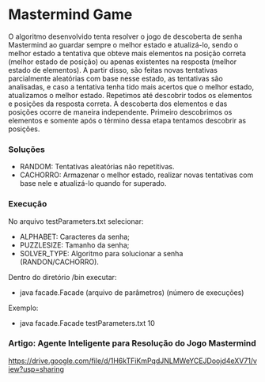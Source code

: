 # Mastermind Game
O algoritmo desenvolvido tenta resolver o jogo de descoberta de senha Mastermind ao guardar sempre o melhor estado e atualizá-lo, sendo o melhor estado a tentativa que obteve mais elementos na posição correta (melhor estado de posição) ou apenas existentes na resposta (melhor estado de elementos). A partir disso, são feitas novas tentativas parcialmente aleatórias com base nesse estado, as tentativas são analisadas, e caso a tentativa tenha tido mais acertos que o melhor estado, atualizamos o melhor estado. Repetimos até descobrir todos os elementos e posições da resposta correta. A descoberta dos elementos e das posições ocorre de maneira independente. Primeiro descobrimos os elementos e somente após o término dessa etapa tentamos descobrir as posições.

### Soluções
* RANDOM: Tentativas aleatórias não repetitivas.
* CACHORRO: Armazenar o melhor estado, realizar novas tentativas com base nele e atualizá-lo quando for superado.

### Execução
No arquivo testParameters.txt selecionar:
* ALPHABET: Caracteres da senha;
* PUZZLESIZE: Tamanho da senha;
* SOLVER_TYPE: Algoritmo para solucionar a senha (RANDON/CACHORRO).

Dentro do diretório /bin executar:
* java facade.Facade (arquivo de parâmetros) (número de execuções)

Exemplo:
* java facade.Facade testParameters.txt 10

### Artigo: Agente Inteligente para Resolução do Jogo Mastermind
https://drive.google.com/file/d/1H6kTFiKmPqdJNLMWeYCEJDoojd4eXV71/view?usp=sharing
